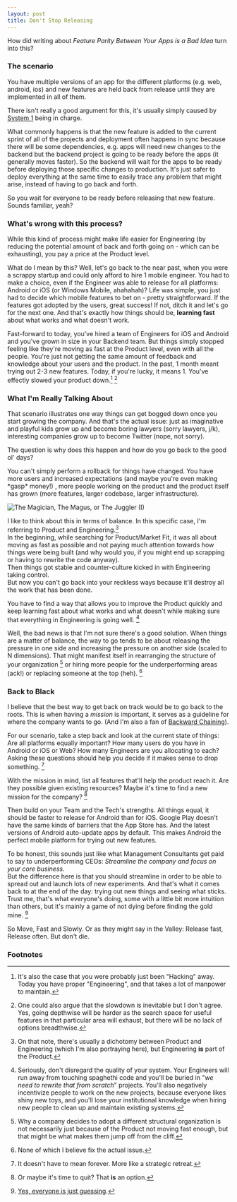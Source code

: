 ```yaml
---
layout: post
title: Don't Stop Releasing
---
```


How did writing about *Feature Parity Between Your Apps is a Bad Idea* turn into this?



### The scenario

You have multiple versions of an app for the different platforms (e.g. web, android, ios) and new features are held back from release until they are implemented in all of them.

There isn't really a good argument for this, it's usually simply caused by [System 1](https://en.wikipedia.org/wiki/Thinking,_Fast_and_Slow#Two_systems) being in charge.

What commonly happens is that the new feature is added to the current sprint of all of the projects and deployment often happens in sync because there will be some dependencies, e.g. apps will need new changes to the backend but the backend project is going to be ready before the apps (it generally moves faster). So the backend will wait for the apps to be ready before deploying those specific changes to production. It's just safer to deploy everything at the same time to easily trace any problem that might arise, instead of having to go back and forth.

So you wait for everyone to be ready before releasing that new feature. Sounds familiar, yeah?



### What's wrong with this process?

While this kind of process might make life easier for Engineering (by reducing the potential amount of back and forth going on - which can be exhausting), you pay a price at the Product level.

What do I mean by this? Well, let's go back to the near past, when you were a scrappy startup and could only afford to hire 1 mobile engineer.
You had to make a choice, even if the Engineer was able to release for all platforms: Android or iOS (or Windows Mobile, ahahahah)?
Life was simple, you just had to decide which mobile features to bet on - pretty straightforward. If the features got adopted by the users, great success! If not, ditch it and let's go for the next one.
And that's exactly how things should be, **learning fast** about what works and what doesn't work.

Fast-forward to today, you've hired a team of Engineers for iOS and Android and you've grown in size in your Backend team.
But things simply stopped feeling like they're moving as fast at the Product level, even with all the people.
You're just not getting the same amount of feedback and knowledge about your users and the product.
In the past, 1 month meant trying out 2-3 new features. Today, if you're lucky, it means 1. You've effectly slowed your product down.[^1] [^2]



### What I'm Really Talking About

That scenario illustrates one way things can get bogged down once you start growing the company.
And that's the actual issue: just as imaginative and playful kids grow up and become boring lawyers (sorry lawyers, j/k), interesting companies grow up to become Twitter (nope, not sorry).

The question is why does this happen and how do you go back to the good ol' days?

You can't simply perform a rollback for things have changed.
You have more users and increased expectations (and maybe you're even making \*gasp\* money!) , more people working on the product and the product itself has grown (more features, larger codebase, larger infrastructure).

![The Magician, The Magus, or The Juggler (I)](http://www.tarot-card.net/tarot-cards/images/2ofpents.jpg)

I like to think about this in terms of balance. In this specific case, I'm referring to Product and Engineering.[^3]<br/>
In the beginning, while searching for Product/Market Fit, it was all about moving as fast as possible and not paying much attention towards how things were being built (and why would you, if you might end up scrapping or having to rewrite the code anyway).<br/>
Then things got stable and counter-culture kicked in with Engineering taking control.<br/>
But now you can't go back into your reckless ways because it'll destroy all the work that has been done.

You have to find a way that allows you to improve the Product quickly and keep learning fast about what works and what doesn't while making sure that everything in Engineering is going well. [^4]

Well, the bad news is that I'm not sure there's a good solution.
When things are a matter of balance, the way to go tends to be about releasing the pressure in one side and increasing the pressure on another side (scaled to N dimensions).
That might manifest itself in rearranging the structure of your organization [^5] or hiring more people for the underperforming areas (ack!) or replacing someone at the top (heh). [^6]



### Back to Black

I believe that the best way to get back on track would be to go back to the roots.
This is when having a *mission* is important, it serves as a guideline for where the company wants to go.
(And I'm also a fan of [Backward Chaining](https://en.wikipedia.org/wiki/Backward_chaining)).

For our scenario, take a step back and look at the current state of things:
Are all platforms equally important? How many users do you have in Android or iOS or Web? How many Engineers are you allocating to each?
Asking these questions should help you decide if it makes sense to drop something. [^7]

With the mission in mind, list all features that'll help the product reach it. Are they possible given existing resources?
Maybe it's time to find a new mission for the company? [^8]

Then build on your Team and the Tech's strengths. All things equal, it should be faster to release for Android than for iOS.
Google Play doesn't have the same kinds of barriers that the App Store has. And the latest versions of Android auto-update apps by default.
This makes Android the perfect mobile platform for trying out new features.

To be honest, this sounds just like what Management Consultants get paid to say to underperforming CEOs: *Streamline the company and focus on your core business.*<br/>
But the difference here is that you should streamline in order to be able to spread out and launch lots of new experiments.
And that's what it comes back to at the end of the day: trying out new things and seeing what sticks.
Trust me, that's what everyone's doing, some with a little bit more intuition than others, but it's mainly a game of not dying before finding the gold mine. [^9]

So Move, Fast and Slowly. Or as they might say in the Valley: Release fast, Release often. But don't die.



### Footnotes

[^1]: It's also the case that you were probably just been "Hacking" away. Today you have proper "Engineering", and that takes a lot of manpower to maintain.

[^2]: One could also argue that the slowdown is inevitable but I don't agree. Yes, going depthwise will be harder as the search space for useful features in that particular area will exhaust, but there will be no lack of options breadthwise.

[^3]: On that note, there's usually a dichotomy between Product and Engineering (which I'm also portraying here), but Engineering **is** part of the Product.

[^4]: Seriously, don't disregard the quality of your system. Your Engineers will run away from touching spaghethi code and you'll be buried in "*we need to rewrite that from scratch*" projects. You'll also negatively incentivize people to work on the new projects, because everyone likes shiny new toys, and you'll lose your institutional knowledge when hiring new people to clean up and maintain existing systems.

[^5]: Why a company decides to adopt a different structural organization is not necessarily just because of the Product not moving fast enough, but that might be what makes them jump off from the cliff.

[^6]: None of which I believe fix the actual issue.

[^7]: It doesn't have to mean forever. More like a strategic retreat.

[^8]: Or maybe it's time to quit? That **is** an option.

[^9]: [Yes, everyone is just guessing](https://youtu.be/0871VJfvD1c?t=933).
